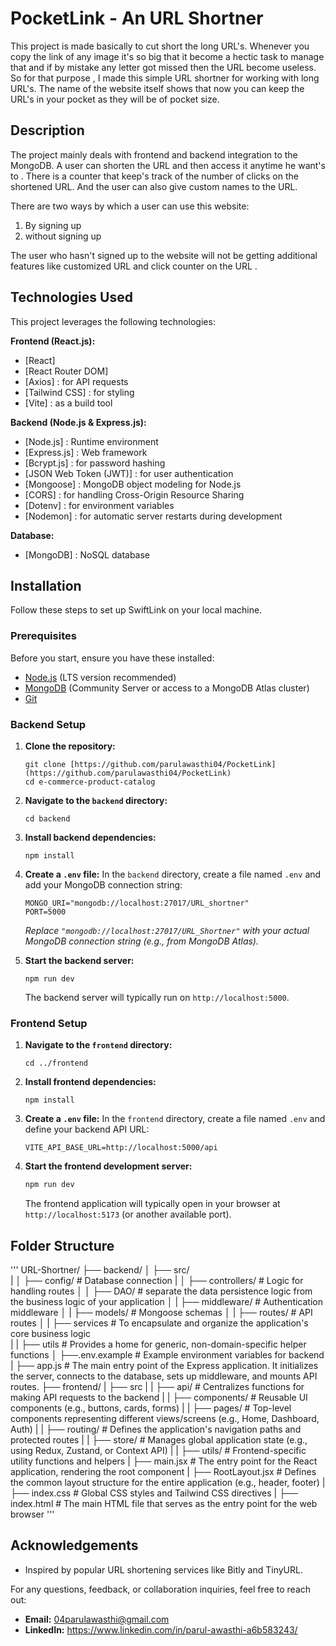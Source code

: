# PocketLink - An URL Shortner

This project is made basically to cut short the long URL's. 
Whenever you copy the link of any image it's so big that it become a hectic task to manage that and if by mistake any letter got missed then the URL become useless.
So for that purpose , I made this simple URL shortner for working with long URL's. 
The name of the website itself shows that now you can keep the URL's in your pocket as they will be of pocket size. 

## Description

The project mainly deals with frontend and backend integration to the MongoDB. A user can shorten the URL and then access it anytime he want's to . There is a counter 
that keep's track of the number of clicks on the shortened URL. And the user can also give custom names to the URL. 

There are two ways by which a user can use this website:
1. By signing up
2. without signing up

The user who hasn't signed up to the website will not be getting additional features like customized URL and click counter on the URL .

## Technologies Used

This project leverages the following technologies:

**Frontend (React.js):**
-   [React]
-   [React Router DOM]
-   [Axios] : for API requests
-   [Tailwind CSS] : for styling
-   [Vite] : as a build tool

**Backend (Node.js & Express.js):**
-   [Node.js] : Runtime environment
-   [Express.js] : Web framework
-   [Bcrypt.js] : for password hashing
-   [JSON Web Token (JWT)] : for user authentication
-   [Mongoose] : MongoDB object modeling for Node.js
-   [CORS] : for handling Cross-Origin Resource Sharing
-   [Dotenv] : for environment variables
-   [Nodemon] : for automatic server restarts during development

**Database:**
-   [MongoDB] : NoSQL database

## Installation

Follow these steps to set up SwiftLink on your local machine.

### Prerequisites

Before you start, ensure you have these installed:

-   [Node.js](https://nodejs.org/en/download/) (LTS version recommended)
-   [MongoDB](https://www.mongodb.com/try/download/community) (Community Server or access to a MongoDB Atlas cluster)
-   [Git](https://git-scm.com/downloads)

### Backend Setup

1.  **Clone the repository:**
    ```
    git clone [https://github.com/parulawasthi04/PocketLink](https://github.com/parulawasthi04/PocketLink)
    cd e-commerce-product-catalog
    ```

2.  **Navigate to the `backend` directory:**
    ```
    cd backend
    ```

3.  **Install backend dependencies:**
    ```
    npm install
    
    ```

4.  **Create a `.env` file:**
    In the `backend` directory, create a file named `.env` and add your MongoDB connection string:
    ```
    MONGO_URI="mongodb://localhost:27017/URL_shortner"
    PORT=5000
    ```
    *Replace `"mongodb://localhost:27017/URL_Shortner"` with your actual MongoDB connection string (e.g., from MongoDB Atlas).*

5.  **Start the backend server:**
    ```
    npm run dev
    
    ```
    The backend server will typically run on `http://localhost:5000`.

### Frontend Setup

1.  **Navigate to the `frontend` directory:**
    ```
    cd ../frontend
    ```

2.  **Install frontend dependencies:**
    ```
    npm install
    
    ```

3.  **Create a `.env` file:**
    In the `frontend` directory, create a file named `.env` and define your backend API URL:
    ```
    VITE_API_BASE_URL=http://localhost:5000/api
    ```

4.  **Start the frontend development server:**
    ```bash
    npm run dev
    ```
    The frontend application will typically open in your browser at `http://localhost:5173` (or another available port).

## Folder Structure

'''
URL-Shortner/
├── backend/
│   ├── src/  
|   │   ├── config/         # Database connection 
|   │   ├── controllers/    # Logic for handling routes 
│   │   ├── DAO/            # separate the data persistence logic from the business logic of your application
│   |   ├── middleware/     # Authentication middleware
│   |   ├── models/         # Mongoose schemas 
│   |   ├── routes/         # API routes 
│   |   ├── services        # To encapsulate and organize the application's core business logic  
|   |   ├── utils           # Provides a home for generic, non-domain-specific helper functions 
│   ├──.env.example         # Example environment variables for backend
|   ├── app.js              # The main entry point of the Express application. It initializes the server, connects to the database, sets up middleware, and mounts API routes.
├── frontend/
|   ├──  src
|   |    ├── api/           # Centralizes functions for making API requests to the backend
|   |    ├── components/    # Reusable UI components (e.g., buttons, cards, forms)
|   |    ├── pages/         # Top-level components representing different views/screens (e.g., Home, Dashboard, Auth)
|   |    ├── routing/       # Defines the application's navigation paths and protected routes
|   |    ├── store/         # Manages global application state (e.g., using Redux, Zustand, or Context API)
|   |    ├── utils/         # Frontend-specific utility functions and helpers
|   ├── main.jsx            # The entry point for the React application, rendering the root component
|   ├── RootLayout.jsx      # Defines the common layout structure for the entire application (e.g., header, footer)
|   ├── index.css           # Global CSS styles and Tailwind CSS directives
|   ├── index.html          # The main HTML file that serves as the entry point for the web browser 
'''

## Acknowledgements

-   Inspired by popular URL shortening services like Bitly and TinyURL.

For any questions, feedback, or collaboration inquiries, feel free to reach out:

-   **Email:**  04parulawasthi@gmail.com
-   **LinkedIn:** https://www.linkedin.com/in/parul-awasthi-a6b583243/
